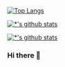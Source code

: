 
[![Top Langs](https://github-readme-stats.vercel.app/api/top-langs/?username=dangtangee)](https://github.com/dangtangee/github-readme-stats)

[![*'s github stats](https://github-readme-stats.vercel.app/api?username=dangtangee)](https://github.com/dangtangee)


[![*'s github stats](https://github-readme-stats.vercel.app/api?username=dangtangee&show_icons=true&theme=radical)](https://github.com/dangtangee)

### Hi there 👋

<!--
**DangTangEe/DangTangEe** is a ✨ _special_ ✨ repository because its `README.md` (this file) appears on your GitHub profile.

Here are some ideas to get you started:

- 🔭 I’m currently working on ...
- 🌱 I’m currently learning ...
- 👯 I’m looking to collaborate on ...
- 🤔 I’m looking for help with ...
- 💬 Ask me about ...
- 📫 How to reach me: ...
- 😄 Pronouns: ...
- ⚡ Fun fact: ...
-->

